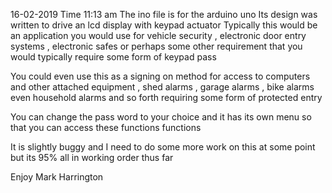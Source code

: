 16-02-2019
Time 11:13 am 
The ino file is for the arduino uno Its design was written to drive an lcd display with keypad actuator Typically this would be an application you would use for vehicle security , electronic door entry systems , electronic safes or perhaps some other requirement that you would typically require some form of keypad pass

You could even use this as a signing on method for access to computers and other attached equipment , shed alarms , garage alarms , bike alarms even household alarms and so forth requiring some form of protected entry

You can change the pass word to your choice and it has its own menu so that you can access these functions functions

It is slightly buggy and I need to do some more work on this at some point but its 95% all in working order thus far 

Enjoy Mark Harrington
